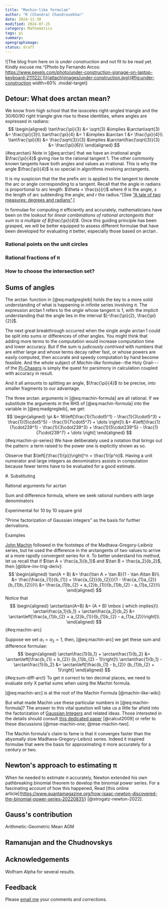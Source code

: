 ```yaml
---
title: "Machin-like formulae"
author: "R (Chandra) Chandrasekhar"
date: 2024-11-30
modified: 2024-07-25
category: Mathematics
tags: pi
summary: 
opengraphimage: 
status: draft
---
```




![The blog from here on is _under construction_ and not fit to be read yet. Kindly excuse me.^[Photo by Fernando Arcos: https://www.pexels.com/photo/under-construction-signage-on-laptop-keyboard-211122/.]]({attach}images/under-construction.jpg){#fig:under-construction width=60% .modal-target}

## Detour: What does arctan mean?

We know from high school that the isosceles right-angled triangle and the 30/60/90 right triangle give rise to these identities, where angles are expressed in radians:
$$
\begin{aligned}
\tan\frac{\pi}{3} &= \sqrt{3} &\implies &\arctan\sqrt{3} &= \frac{\pi}{3}\\
\tan\frac{\pi}{4} &= 1 &\implies &\arctan 1 &= \frac{\pi}{4}\\
\tan\frac{\pi}{6} &= \frac{\sqrt{3}}{3} &\implies &\arctan\frac{\sqrt{3}}{3} &= \frac{\pi}{6}\\
\end{aligned}
$$ {#eq:arctan}
Note in [@eq:arctan] that we have an irrational angle $\frac{\pi}{4}$ giving rise to the rational tangent $1$. The other commonly known tangents have both angles and values as irrational. This is why the angle $\frac{\pi}{4}$ is so special in algorithms involving arctangents.

It is my suspicion that the the prefix _arc_ is applied to the tangent to denote the arc or angle corresponding to a tangent. Recall that the angle in radians is proportional to arc length: $\theta = \frac{s}{r}$ where $\theta$ is the angle, $s$ the length of arc subtending the angle, and $r$ the radius.^[See ["A tale of two measures: degrees and radians"](https://swanlotus.netlify.app/blogs/a-tale-of-two-measures-degrees-and-radians).]

In formulae for computing $\pi$ efficiently and accurately, mathematicians have been on the lookout for _linear combinations of rational arctangents that sum to a multiple of $\frac{\pi}{4}$_. Once this guiding principle has been grasped, we will be better equipped to assess different formulae that have been developed for evaluating $\pi$ better, especially those based on $\arctan$.

### Rational points on the unit circles


### Rational fractions of π


### How to choose the intersection set?



## Sums of angles

The $\arctan$ function in [@eq:madgregleib] holds the key to a more solid understanding of what is happening in infinite series involving $\pi$. The expression $\arctan 1$ refers to the _angle_ whose tangent is $1$, with the implicit understanding that the angle lies in the interval $[-\frac{\pi}{2}, \frac{\pi}{2}]$.

The next great breakthrough occurred when the single angle $\arctan 1$ could be split into sums or differences of other angles. You might think that adding more terms to the computation would increase computation time and lower accuracy. But if the sum is _judicously contrived_ with numbers that are either large and whose terms decay rather fast, or whose powers are easily computed, then accurate and speedy computation by hand become feasible. And the whole subject of _Machin-like_ formulae--the Holy Grail---of the [Pi-Chasers]() is simply the quest for parsimony in calculation coupled with accuracy in result.

And it all amounts to splitting an angle, $\frac{\pi}{4}$ to be precise, into smaller fragments to our advantage.


The three $\arctan$ arguments in [@eq:machin-formula] are all rational. If we substitute the arguments in the RHS of [@eq:machin-formula] into the variable in [@eq:madgregleib], we get:
$$
\begin{aligned}
\pi &= 16\left[\frac{1}{1\cdot5^1} - \frac{1}{3\cdot5^3} + \frac{1}{5\cdot5^5} - \frac{1}{7\cdot5^7} + \dots \right]\\
&+ 4\left[\frac{1}{1\cdot239^1} - \frac{1}{3\cdot239^3} + \frac{1}{5\cdot239^5} - \frac{1}{7\cdot239^7} + \dots \right]
\end{aligned}
$$ {#eq:machin-pi-series}
We have deliberately used a notation that brings out the pattern: a term raised to the power one is explicitly shown as so.

Observe that $\left[{\frac{1}{p}}\right]^n = \frac{1}{p^n}$. Having a unit numerator and large integers as denominators assists in computation because fewer terms have to be evaluated for a good estimate.

#. Substituting

Rational arguments for acrtan

Sum and difference formula, where we seek rational numbers with large denominators

Experimental for 10 by 10 square grid

"Prime factorization of Gaussian integers" as the basis for further derivations.

Examples

[John Machin](https://en.wikipedia.org/wiki/John_Machin) followed in the footsteps of the Madhava-Gregory-Leibniz series, but he used the difference in the arctangents of _two_ values to arrive at a more rapidly convergent series for $\pi$. To better understand his method, let us recall that if $\tan A = \frac{a_1}{b_1}$ and $\tan B = \frac{a_2}{b_2}$, then [@libre-inv-trig-deriv]:
$$
\begin{aligned}
\tan(A + B) &= \frac{\tan A + \tan B}{1 - \tan A\tan B}\\
&= \frac{\frac{a_{1}}{b_{1}} + \frac{a_{2}}{b_{2}}}{1 - \frac{a_{1}a_{2}}{b_{1}b_{2}}}\\
&= \frac{a_{1}b_{2} + a_{2}b_{1}}{b_{1}b_{2} - a_{1}a_{2}}\\
\end{aligned}
$$
Notice that
$$
\begin{aligned}
\arctan\tan(A+B) &= (A + B) \mbox { which implies}\\
\arctan\frac{a_1}{b_1}  + \arctan\frac{a_2}{b_2} &= \arctan\left[\frac{a_{1}b_{2} + a_{2}b_{1}}{b_{1}b_{2} - a_{1}a_{2}}\right]\\
\end{aligned}
$$ {#eq:machin-arc}

Suppose we set $a_{1} = a_{2} = 1$, then, [@eq:machin-arc] we get these sum and difference formulae:
$$
\begin{aligned}
\arctan\frac{1}{b_1}  + \arctan\frac{1}{b_2} &= \arctan\left[\frac{b_{1} + b_{2}}
{b_{1}b_{2} - 1}\right]\\
\arctan\frac{1}{b_1}  - \arctan\frac{1}{b_2} &= \arctan\left[\frac{b_{1} - b_{2}}
{b_{1}b_{2} + 1}\right]
\end{aligned}
$$ {#eq:sum-diff-arct}
To get $\pi$ correct to ten decimal places, we need to evaluate only X partial sums when using the Machin formula.


[@eq:machin-arc] is at the root of the Machin Formula [@machin-like-wiki]:


But what made Machin use these particular numbers in [@eq:machin-formula]? The answer to this vital question will take us a little far afield into the factorization of [Gaussian Integers](https://en.wikipedia.org/wiki/Gaussian_integer) and related ideas. Those interested in the details should consult [this dedicated paper](https://www2.oberlin.edu/faculty/jcalcut/gausspi.pdf) [@calcut2009] or refer to these discussions [@mse-machin-one; @mse-machin-two].

The Machin formula's claim to fame is that it converges faster than the abysmally slow Madhava-Gregory-Leibniz series. Indeed it inspired formulae that were the basis for approximating $\pi$ more accurately for a century or two.

## Newton's approach to estimating π

When he needed to estimate $\pi$ accurately, Newton extended his own pathbreaking binomial theorem to develop the binomial power series. For a fascinating account of how this happened, Read [this online article[(https://www.quantamagazine.org/how-isaac-newton-discovered-the-binomial-power-series-20220831/) [@strogatz-newton-2022].




## Gauss's contribution

Arithmetic-Geometric Mean AGM




## Ramanujan and the Chudnovskys



## Acknowledgements

Wolfram Alpha for several results.

## Feedback

Please [email me](mailto:feedback.swanlotus@gmail.com) your comments and
corrections.

<!--\noindent A PDF version of this article is [available for download here]({attach}./wonder-that-is-pi.pdf):

::: {.small .sf}
<https://swanlotus.netlify.app/blogs/wonder-that-is-pi.pdf>
:::-->


